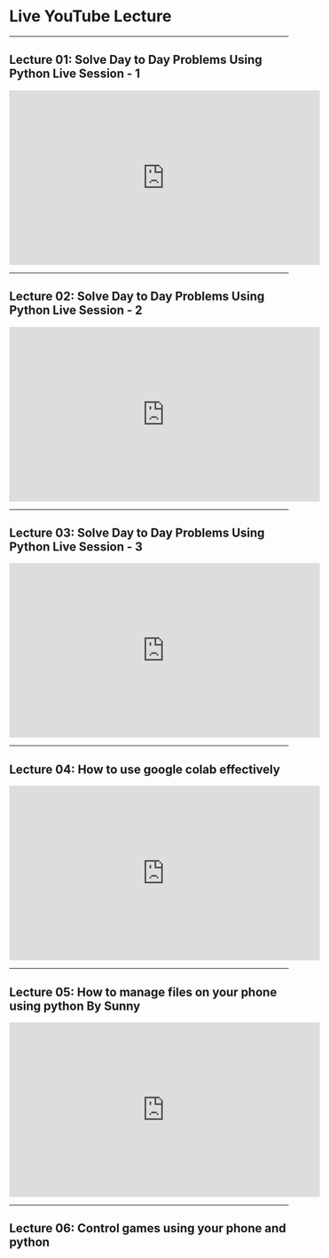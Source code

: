 # Live YouTube Lecture

---

## Lecture 01: Solve Day to Day Problems Using Python Live Session - 1

<iframe width="560" height="315" src="https://www.youtube.com/embed/Eh_6QE6lcPM" title="YouTube video player" frameborder="0" allow="accelerometer; autoplay; clipboard-write; encrypted-media; gyroscope; picture-in-picture" allowfullscreen></iframe>

---

## Lecture 02: Solve Day to Day Problems Using Python Live Session - 2

<iframe width="560" height="315" src="https://www.youtube.com/embed/_ctN51V3aL4" title="YouTube video player" frameborder="0" allow="accelerometer; autoplay; clipboard-write; encrypted-media; gyroscope; picture-in-picture" allowfullscreen></iframe>

---

## Lecture 03: Solve Day to Day Problems Using Python Live Session - 3

<iframe width="560" height="315" src="https://www.youtube.com/embed/stblcSeii3w" title="YouTube video player" frameborder="0" allow="accelerometer; autoplay; clipboard-write; encrypted-media; gyroscope; picture-in-picture" allowfullscreen></iframe>

---

## Lecture 04: How to use google colab effectively

<iframe width="560" height="315" src="https://www.youtube.com/embed/EUoHxp1NDE4" title="YouTube video player" frameborder="0" allow="accelerometer; autoplay; clipboard-write; encrypted-media; gyroscope; picture-in-picture" allowfullscreen></iframe>

---

## Lecture 05: How to manage files on your phone using python By Sunny

<iframe width="560" height="315" src="https://www.youtube.com/embed/gxgs59utChI" title="YouTube video player" frameborder="0" allow="accelerometer; autoplay; clipboard-write; encrypted-media; gyroscope; picture-in-picture" allowfullscreen></iframe>

---

## Lecture 06: Control games using your phone and python



